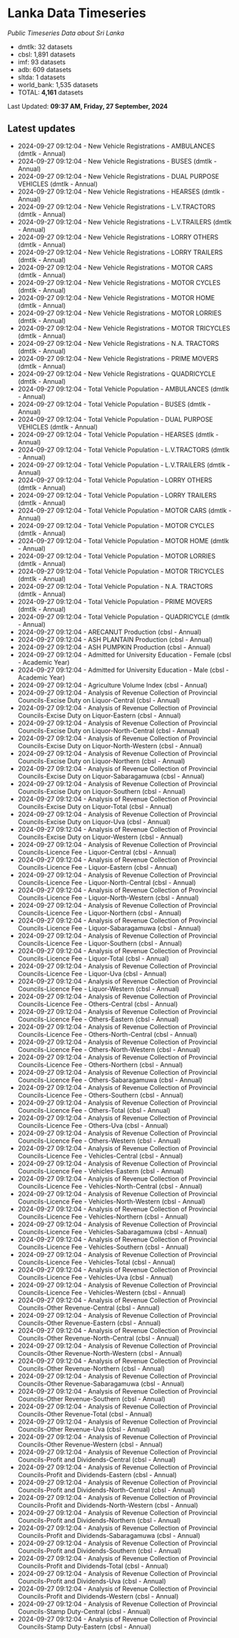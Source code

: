 # Lanka Data Timeseries
*Public Timeseries Data about Sri Lanka*

* dmtlk: 32 datasets
* cbsl: 1,891 datasets
* imf: 93 datasets
* adb: 609 datasets
* sltda: 1 datasets
* world_bank: 1,535 datasets
* TOTAL: **4,161** datasets

Last Updated: **09:37 AM, Friday, 27 September, 2024**

## Latest updates

* 2024-09-27 09:12:04 - New Vehicle Registrations - AMBULANCES (dmtlk - Annual)
* 2024-09-27 09:12:04 - New Vehicle Registrations - BUSES (dmtlk - Annual)
* 2024-09-27 09:12:04 - New Vehicle Registrations - DUAL PURPOSE VEHICLES (dmtlk - Annual)
* 2024-09-27 09:12:04 - New Vehicle Registrations - HEARSES (dmtlk - Annual)
* 2024-09-27 09:12:04 - New Vehicle Registrations - L.V.TRACTORS (dmtlk - Annual)
* 2024-09-27 09:12:04 - New Vehicle Registrations - L.V.TRAILERS (dmtlk - Annual)
* 2024-09-27 09:12:04 - New Vehicle Registrations - LORRY OTHERS (dmtlk - Annual)
* 2024-09-27 09:12:04 - New Vehicle Registrations - LORRY TRAILERS (dmtlk - Annual)
* 2024-09-27 09:12:04 - New Vehicle Registrations - MOTOR CARS (dmtlk - Annual)
* 2024-09-27 09:12:04 - New Vehicle Registrations - MOTOR CYCLES (dmtlk - Annual)
* 2024-09-27 09:12:04 - New Vehicle Registrations - MOTOR HOME (dmtlk - Annual)
* 2024-09-27 09:12:04 - New Vehicle Registrations - MOTOR LORRIES (dmtlk - Annual)
* 2024-09-27 09:12:04 - New Vehicle Registrations - MOTOR TRICYCLES (dmtlk - Annual)
* 2024-09-27 09:12:04 - New Vehicle Registrations - N.A. TRACTORS (dmtlk - Annual)
* 2024-09-27 09:12:04 - New Vehicle Registrations - PRIME MOVERS (dmtlk - Annual)
* 2024-09-27 09:12:04 - New Vehicle Registrations - QUADRICYCLE (dmtlk - Annual)
* 2024-09-27 09:12:04 - Total Vehicle Population - AMBULANCES (dmtlk - Annual)
* 2024-09-27 09:12:04 - Total Vehicle Population - BUSES (dmtlk - Annual)
* 2024-09-27 09:12:04 - Total Vehicle Population - DUAL PURPOSE VEHICLES (dmtlk - Annual)
* 2024-09-27 09:12:04 - Total Vehicle Population - HEARSES (dmtlk - Annual)
* 2024-09-27 09:12:04 - Total Vehicle Population - L.V.TRACTORS (dmtlk - Annual)
* 2024-09-27 09:12:04 - Total Vehicle Population - L.V.TRAILERS (dmtlk - Annual)
* 2024-09-27 09:12:04 - Total Vehicle Population - LORRY OTHERS (dmtlk - Annual)
* 2024-09-27 09:12:04 - Total Vehicle Population - LORRY TRAILERS (dmtlk - Annual)
* 2024-09-27 09:12:04 - Total Vehicle Population - MOTOR CARS (dmtlk - Annual)
* 2024-09-27 09:12:04 - Total Vehicle Population - MOTOR CYCLES (dmtlk - Annual)
* 2024-09-27 09:12:04 - Total Vehicle Population - MOTOR HOME (dmtlk - Annual)
* 2024-09-27 09:12:04 - Total Vehicle Population - MOTOR LORRIES (dmtlk - Annual)
* 2024-09-27 09:12:04 - Total Vehicle Population - MOTOR TRICYCLES (dmtlk - Annual)
* 2024-09-27 09:12:04 - Total Vehicle Population - N.A. TRACTORS (dmtlk - Annual)
* 2024-09-27 09:12:04 - Total Vehicle Population - PRIME MOVERS (dmtlk - Annual)
* 2024-09-27 09:12:04 - Total Vehicle Population - QUADRICYCLE (dmtlk - Annual)
* 2024-09-27 09:12:04 - ARECANUT Production (cbsl - Annual)
* 2024-09-27 09:12:04 - ASH PLANTAIN Production (cbsl - Annual)
* 2024-09-27 09:12:04 - ASH PUMPKIN Production (cbsl - Annual)
* 2024-09-27 09:12:04 - Admitted for University Education - Female (cbsl - Academic Year)
* 2024-09-27 09:12:04 - Admitted for University Education - Male (cbsl - Academic Year)
* 2024-09-27 09:12:04 - Agriculture Volume Index (cbsl - Annual)
* 2024-09-27 09:12:04 - Analysis of Revenue Collection of Provincial Councils-Excise Duty on Liquor-Central (cbsl - Annual)
* 2024-09-27 09:12:04 - Analysis of Revenue Collection of Provincial Councils-Excise Duty on Liquor-Eastern (cbsl - Annual)
* 2024-09-27 09:12:04 - Analysis of Revenue Collection of Provincial Councils-Excise Duty on Liquor-North-Central (cbsl - Annual)
* 2024-09-27 09:12:04 - Analysis of Revenue Collection of Provincial Councils-Excise Duty on Liquor-North-Western (cbsl - Annual)
* 2024-09-27 09:12:04 - Analysis of Revenue Collection of Provincial Councils-Excise Duty on Liquor-Northern (cbsl - Annual)
* 2024-09-27 09:12:04 - Analysis of Revenue Collection of Provincial Councils-Excise Duty on Liquor-Sabaragamuwa (cbsl - Annual)
* 2024-09-27 09:12:04 - Analysis of Revenue Collection of Provincial Councils-Excise Duty on Liquor-Southern (cbsl - Annual)
* 2024-09-27 09:12:04 - Analysis of Revenue Collection of Provincial Councils-Excise Duty on Liquor-Total (cbsl - Annual)
* 2024-09-27 09:12:04 - Analysis of Revenue Collection of Provincial Councils-Excise Duty on Liquor-Uva (cbsl - Annual)
* 2024-09-27 09:12:04 - Analysis of Revenue Collection of Provincial Councils-Excise Duty on Liquor-Western (cbsl - Annual)
* 2024-09-27 09:12:04 - Analysis of Revenue Collection of Provincial Councils-Licence Fee - Liquor-Central (cbsl - Annual)
* 2024-09-27 09:12:04 - Analysis of Revenue Collection of Provincial Councils-Licence Fee - Liquor-Eastern (cbsl - Annual)
* 2024-09-27 09:12:04 - Analysis of Revenue Collection of Provincial Councils-Licence Fee - Liquor-North-Central (cbsl - Annual)
* 2024-09-27 09:12:04 - Analysis of Revenue Collection of Provincial Councils-Licence Fee - Liquor-North-Western (cbsl - Annual)
* 2024-09-27 09:12:04 - Analysis of Revenue Collection of Provincial Councils-Licence Fee - Liquor-Northern (cbsl - Annual)
* 2024-09-27 09:12:04 - Analysis of Revenue Collection of Provincial Councils-Licence Fee - Liquor-Sabaragamuwa (cbsl - Annual)
* 2024-09-27 09:12:04 - Analysis of Revenue Collection of Provincial Councils-Licence Fee - Liquor-Southern (cbsl - Annual)
* 2024-09-27 09:12:04 - Analysis of Revenue Collection of Provincial Councils-Licence Fee - Liquor-Total (cbsl - Annual)
* 2024-09-27 09:12:04 - Analysis of Revenue Collection of Provincial Councils-Licence Fee - Liquor-Uva (cbsl - Annual)
* 2024-09-27 09:12:04 - Analysis of Revenue Collection of Provincial Councils-Licence Fee - Liquor-Western (cbsl - Annual)
* 2024-09-27 09:12:04 - Analysis of Revenue Collection of Provincial Councils-Licence Fee - Others-Central (cbsl - Annual)
* 2024-09-27 09:12:04 - Analysis of Revenue Collection of Provincial Councils-Licence Fee - Others-Eastern (cbsl - Annual)
* 2024-09-27 09:12:04 - Analysis of Revenue Collection of Provincial Councils-Licence Fee - Others-North-Central (cbsl - Annual)
* 2024-09-27 09:12:04 - Analysis of Revenue Collection of Provincial Councils-Licence Fee - Others-North-Western (cbsl - Annual)
* 2024-09-27 09:12:04 - Analysis of Revenue Collection of Provincial Councils-Licence Fee - Others-Northern (cbsl - Annual)
* 2024-09-27 09:12:04 - Analysis of Revenue Collection of Provincial Councils-Licence Fee - Others-Sabaragamuwa (cbsl - Annual)
* 2024-09-27 09:12:04 - Analysis of Revenue Collection of Provincial Councils-Licence Fee - Others-Southern (cbsl - Annual)
* 2024-09-27 09:12:04 - Analysis of Revenue Collection of Provincial Councils-Licence Fee - Others-Total (cbsl - Annual)
* 2024-09-27 09:12:04 - Analysis of Revenue Collection of Provincial Councils-Licence Fee - Others-Uva (cbsl - Annual)
* 2024-09-27 09:12:04 - Analysis of Revenue Collection of Provincial Councils-Licence Fee - Others-Western (cbsl - Annual)
* 2024-09-27 09:12:04 - Analysis of Revenue Collection of Provincial Councils-Licence Fee - Vehicles-Central (cbsl - Annual)
* 2024-09-27 09:12:04 - Analysis of Revenue Collection of Provincial Councils-Licence Fee - Vehicles-Eastern (cbsl - Annual)
* 2024-09-27 09:12:04 - Analysis of Revenue Collection of Provincial Councils-Licence Fee - Vehicles-North-Central (cbsl - Annual)
* 2024-09-27 09:12:04 - Analysis of Revenue Collection of Provincial Councils-Licence Fee - Vehicles-North-Western (cbsl - Annual)
* 2024-09-27 09:12:04 - Analysis of Revenue Collection of Provincial Councils-Licence Fee - Vehicles-Northern (cbsl - Annual)
* 2024-09-27 09:12:04 - Analysis of Revenue Collection of Provincial Councils-Licence Fee - Vehicles-Sabaragamuwa (cbsl - Annual)
* 2024-09-27 09:12:04 - Analysis of Revenue Collection of Provincial Councils-Licence Fee - Vehicles-Southern (cbsl - Annual)
* 2024-09-27 09:12:04 - Analysis of Revenue Collection of Provincial Councils-Licence Fee - Vehicles-Total (cbsl - Annual)
* 2024-09-27 09:12:04 - Analysis of Revenue Collection of Provincial Councils-Licence Fee - Vehicles-Uva (cbsl - Annual)
* 2024-09-27 09:12:04 - Analysis of Revenue Collection of Provincial Councils-Licence Fee - Vehicles-Western (cbsl - Annual)
* 2024-09-27 09:12:04 - Analysis of Revenue Collection of Provincial Councils-Other Revenue-Central (cbsl - Annual)
* 2024-09-27 09:12:04 - Analysis of Revenue Collection of Provincial Councils-Other Revenue-Eastern (cbsl - Annual)
* 2024-09-27 09:12:04 - Analysis of Revenue Collection of Provincial Councils-Other Revenue-North-Central (cbsl - Annual)
* 2024-09-27 09:12:04 - Analysis of Revenue Collection of Provincial Councils-Other Revenue-North-Western (cbsl - Annual)
* 2024-09-27 09:12:04 - Analysis of Revenue Collection of Provincial Councils-Other Revenue-Northern (cbsl - Annual)
* 2024-09-27 09:12:04 - Analysis of Revenue Collection of Provincial Councils-Other Revenue-Sabaragamuwa (cbsl - Annual)
* 2024-09-27 09:12:04 - Analysis of Revenue Collection of Provincial Councils-Other Revenue-Southern (cbsl - Annual)
* 2024-09-27 09:12:04 - Analysis of Revenue Collection of Provincial Councils-Other Revenue-Total (cbsl - Annual)
* 2024-09-27 09:12:04 - Analysis of Revenue Collection of Provincial Councils-Other Revenue-Uva (cbsl - Annual)
* 2024-09-27 09:12:04 - Analysis of Revenue Collection of Provincial Councils-Other Revenue-Western (cbsl - Annual)
* 2024-09-27 09:12:04 - Analysis of Revenue Collection of Provincial Councils-Profit and Dividends-Central (cbsl - Annual)
* 2024-09-27 09:12:04 - Analysis of Revenue Collection of Provincial Councils-Profit and Dividends-Eastern (cbsl - Annual)
* 2024-09-27 09:12:04 - Analysis of Revenue Collection of Provincial Councils-Profit and Dividends-North-Central (cbsl - Annual)
* 2024-09-27 09:12:04 - Analysis of Revenue Collection of Provincial Councils-Profit and Dividends-North-Western (cbsl - Annual)
* 2024-09-27 09:12:04 - Analysis of Revenue Collection of Provincial Councils-Profit and Dividends-Northern (cbsl - Annual)
* 2024-09-27 09:12:04 - Analysis of Revenue Collection of Provincial Councils-Profit and Dividends-Sabaragamuwa (cbsl - Annual)
* 2024-09-27 09:12:04 - Analysis of Revenue Collection of Provincial Councils-Profit and Dividends-Southern (cbsl - Annual)
* 2024-09-27 09:12:04 - Analysis of Revenue Collection of Provincial Councils-Profit and Dividends-Total (cbsl - Annual)
* 2024-09-27 09:12:04 - Analysis of Revenue Collection of Provincial Councils-Profit and Dividends-Uva (cbsl - Annual)
* 2024-09-27 09:12:04 - Analysis of Revenue Collection of Provincial Councils-Profit and Dividends-Western (cbsl - Annual)
* 2024-09-27 09:12:04 - Analysis of Revenue Collection of Provincial Councils-Stamp Duty-Central (cbsl - Annual)
* 2024-09-27 09:12:04 - Analysis of Revenue Collection of Provincial Councils-Stamp Duty-Eastern (cbsl - Annual)